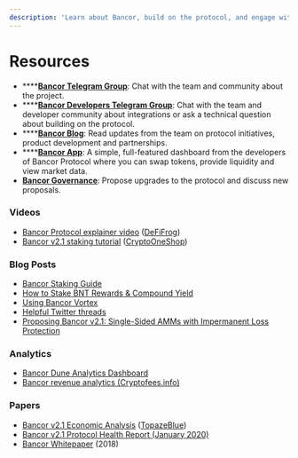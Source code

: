 ```yaml
---
description: 'Learn about Bancor, build on the protocol, and engage with the community.'
---
```


# Resources

* \*\*\*\*[**Bancor Telegram Group**](https://t.me/bancor): Chat with the team and community about the project.
* \*\*\*\*[**Bancor Developers Telegram Group**](https://t.me/BancorDevelopers): Chat with the team and developer community about integrations or ask a technical question about building on the protocol.
* \*\*\*\*[**Bancor Blog**](https://blog.bancor.network/): Read updates from the team on protocol initiatives, product development and partnerships. 
* \*\*\*\*[**Bancor App**](https://www.bancor.network/): A simple, full-featured dashboard from the developers of Bancor Protocol where you can swap tokens, provide liquidity and view market data.
* [**Bancor Governance**](http://gov.bancor.network/): Propose upgrades to the protocol and discuss new proposals.

### Videos

* [Bancor Protocol explainer video](https://twitter.com/Bancor/status/1359455683939356674?s=20) \([DeFiFrog](https://twitter.com/DeFiFrog)\)
* [Bancor v2.1 staking tutorial](https://www.youtube.com/watch?v=3P4vKIHcdas) \([CryptoOneShop](https://www.youtube.com/channel/UCNgGAqSgBp8-qxY51u1-_MA)\)

### Blog Posts

* [Bancor Staking Guide](https://blog.bancor.network/how-to-stake-earn-snx-on-bancor-v2-1-e2311bcaa235)
* [How to Stake BNT Rewards & Compound Yield](https://blog.bancor.network/how-to-stake-bnt-liquidity-mining-rewards-compound-yield-2ad40b45c002)
* [Using Bancor Vortex](https://blog.bancor.network/using-bancor-vortex-46974a1c14f9)
* [Helpful Twitter threads](https://twitter.com/CryptoDragonite/status/1359299751921938436?s=20)
* [Proposing Bancor v2.1: Single-Sided AMMs with Impermanent Loss Protection](https://blog.bancor.network/proposing-bancor-v2-1-single-sided-amm-with-elastic-bnt-supply-bcac9fe655b)

### Analytics

* [Bancor Dune Analytics Dashboard](https://duneanalytics.com/ashachaf/bancor_1)
* [Bancor revenue analytics \(Cryptofees.info\)](https://cryptofees.info/)

### Papers

* [Bancor v2.1 Economic Analysis](https://drive.google.com/file/d/1en044m2wchn85aQBcoVx2elmxEYd5kEA/view) \([TopazeBlue](https://topaze.blue/)\)
* [Bancor v2.1 Protocol Health Report \(January 2020\)](https://blog.bancor.network/bancor-v2-1-protocol-health-report-january-2020-83338c904de0)
* [Bancor Whitepaper](https://storage.googleapis.com/website-bancor/2018/04/01ba8253-bancor_protocol_whitepaper_en.pdf) \(2018\)

